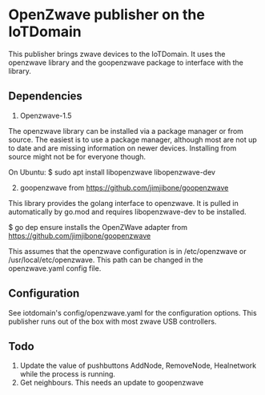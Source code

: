 # OpenZwave publisher on the IoTDomain

This publisher brings zwave devices to the IoTDomain. It uses the openzwave library and the goopenzwave package to interface with the library.

## Dependencies

1. Openzwave-1.5
  
The openzwave library can be installed via a package manager or from source. The easiest is to use a package manager, although most are not up to date and are missing information on newer devices. Installing from source might not be for everyone though. 

On Ubuntu:
$ sudo apt install libopenzwave libopenzwave-dev 

2. goopenzwave from https://github.com/jimjibone/goopenzwave

This library provides the golang interface to openzwave. It is pulled in automatically by go.mod and requires libopenzwave-dev to be installed.

$ go dep ensure installs the OpenZWave adapter from https://github.com/jimjibone/goopenzwave

This assumes that the openzwave configuration is in /etc/openzwave or /usr/local/etc/openzwave. This path can be changed in the openzwave.yaml config file. 

## Configuration

See iotdomain's config/openzwave.yaml for the configuration options. This publisher runs out of the box with most zwave USB controllers.

## Todo

1. Update the value of pushbuttons AddNode, RemoveNode, Healnetwork while the process is running.
2. Get neighbours. This needs an update to goopenzwave
